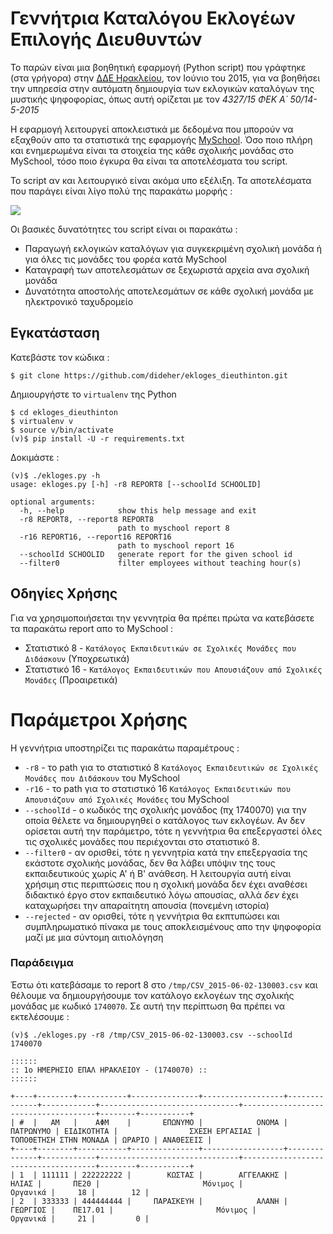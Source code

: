 # Γεννήτρια Καταλόγου Εκλογέων Επιλογής Διευθυντών

Το παρών είναι μια βοηθητική εφαρμογή (Python script) που γράφτηκε (στα γρήγορα) στην [ΔΔΕ Ηρακλείου](http://dide.ira.sch.gr),
τον Ιούνιο του 2015, για να βοηθήσει την υπηρεσία στην αυτόματη δημιουργία των εκλογικών καταλόγων της μυστικής ψηφοφορίας,
όπως αυτή ορίζεται με τον _4327/15 ΦΕΚ Α΄ 50/14-5-2015_

Η εφαρμογή λειτουργεί αποκλειστικά με δεδομένα που μπορούν να εξαχθούν απο τα στατιστικά της εφαρμογής
[MySchool](https://myschool.sch.gr/). Όσο ποιο πλήρη και ενημερωμένα είναι τα στοιχεία της κάθε σχολικής μονάδας στο
MySchool, τόσο ποιο έγκυρα θα είναι τα αποτελέσματα του script.

To script αν και λειτουργικό είναι ακόμα υπο εξέλιξη. Τα αποτελέσματα που παράγει είναι λίγο πολύ της παρακάτω μορφής :

![](https://github.com/dideher/ekloges_dieuthinton/blob/master/images/db784521dc06fa3e716660840522ac2c.jpg)

Οι βασικές δυνατότητες του script είναι οι παρακάτω :

* Παραγωγή εκλογικών καταλόγων για συγκεκριμένη σχολική μονάδα ή για όλες τις μονάδες του φορέα κατά MySchool
* Καταγραφή των αποτελεσμάτων σε ξεχωριστά αρχεία ανα σχολική μονάδα
* Δυνατότητα αποστολής αποτελεσμάτων σε κάθε σχολική μονάδα με ηλεκτρονικό ταχυδρομείο


## Εγκατάσταση

Κατεβάστε τον κώδικα :

```
$ git clone https://github.com/dideher/ekloges_dieuthinton.git
```

Δημιουργήστε το `virtualenv` της Python

```
$ cd ekloges_dieuthinton
$ virtualenv v
$ source v/bin/activate
(v)$ pip install -U -r requirements.txt
```

Δοκιμάστε :

```
(v)$ ./ekloges.py -h
usage: ekloges.py [-h] -r8 REPORT8 [--schoolId SCHOOLID]

optional arguments:
  -h, --help            show this help message and exit
  -r8 REPORT8, --report8 REPORT8
                        path to myschool report 8
  -r16 REPORT16, --report16 REPORT16
                        path to myschool report 16
  --schoolId SCHOOLID   generate report for the given school id
  --filter0             filter employees without teaching hour(s)
```

## Οδηγίες Χρήσης

Για να χρησιμοποιήσεται την γεννητρία θα πρέπει πρώτα να κατεβάσετε τα παρακάτω report απο το MySchool :

* Στατιστικό 8 - `Κατάλογος Εκπαιδευτικών σε Σχολικές Μονάδες που Διδάσκουν` (Υποχρεωτικά)
* Στατιστικό 16 - `Κατάλογος Εκπαιδευτικών που Απουσιάζουν από Σχολικές Μονάδες` (Προαιρετικά)

# Παράμετροι Χρήσης

Η γεννήτρια υποστηρίζει τις παρακάτω παραμέτρους :

* `-r8` - το path για το στατιστικό 8 `Κατάλογος Εκπαιδευτικών σε Σχολικές Μονάδες που Διδάσκουν` του MySchool
* `-r16` - το path για το στατιστικό 16 `Κατάλογος Εκπαιδευτικών που Απουσιάζουν από Σχολικές Μονάδες` του MySchool
* `--schoolId` - ο κωδικός της σχολικής μονάδος (πχ 1740070) για την οποία θέλετε να δημιουργηθεί ο κατάλογος των εκλογέων.
  Αν δεν ορίσεται αυτή την παράμετρο, τότε η γεννήτρια θα επεξεργαστεί όλες τις σχολικές μονάδες που περιέχονται στο στατιστικό 8.
* `--filter0` - αν ορισθεί, τότε η γεννητρία κατά την επεξεργασία της εκάστοτε σχολικής μονάδας, δεν θα λάβει υπόψιν της τους
 εκπαιδευτικούς χωρίς Α' ή Β' ανάθεση. Η λειτουργία αυτή είναι χρήσιμη στις περιπτώσεις που η σχολική μονάδα δεν έχει αναθέσει
 διδακτικό έργο στον εκπαιδευτικό λόγω απουσίας, αλλά *δεν* έχει καταχωρήσει την απαραίτητη απουσία (πονεμένη ιστορία)
* `--rejected` - αν ορισθεί, τότε η γεννήτρια θα εκπτυπώσει και συμπληρωματικό πίνακα με τους αποκλεισμένους απο την ψηφοφορία μαζί με μια
σύντομη αιτιολόγηση

### Παράδειγμα

Έστω ότι κατεβάσαμε το report 8 στο `/tmp/CSV_2015-06-02-130003.csv` και θέλουμε να δημιουργήσουμε τον κατάλογο εκλογέων της σχολικής μονάδας με κωδικό `1740070`. Σε αυτή την περίπτωση θα πρέπει να εκτελέσουμε :

```
(v)$ ./ekloges.py -r8 /tmp/CSV_2015-06-02-130003.csv --schoolId 1740070

::::::
:: 1ο ΗΜΕΡΗΣΙΟ ΕΠΑΛ ΗΡΑΚΛΕΙΟΥ - (1740070) ::
::::::

+----+--------+-----------+---------------+------------------+--------------+------------+-------------------------------+-------------------------------------+--------+-----------+
| #  |   ΑΜ   |    ΑΦΜ    |       ΕΠΩΝΥΜΟ |            ΟΝΟΜΑ |    ΠΑΤΡΩΝΥΜΟ | ΕΙΔΙΚΟΤΗΤΑ |                ΣΧΕΣΗ ΕΡΓΑΣΙΑΣ |              ΤΟΠΟΘΕΤΗΣΗ ΣΤΗΝ ΜΟΝΑΔΑ | ΩΡΑΡΙΟ | ΑΝΑΘΕΣΕΙΣ |
+----+--------+-----------+---------------+------------------+--------------+------------+-------------------------------+-------------------------------------+--------+-----------+
| 1  | 111111 | 222222222 |        ΚΩΣΤΑΣ |        ΑΓΓΕΛΑΚΗΣ |        ΗΛΙΑΣ |       ΠΕ20 |                       Μόνιμος |                            Οργανικά |     18 |        12 |
| 2  | 333333 | 444444444 |     ΠΑΡΑΣΚΕΥΗ |            ΑΛΑΝΗ |     ΓΕΩΡΓΙΟΣ |    ΠΕ17.01 |                       Μόνιμος |                            Οργανικά |     21 |         0 |
```


